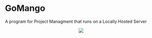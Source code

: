 # GoMango
A program for Project Managment that runs on a Locally Hosted Server

<p align="center" style="text-align: center">  
  <img src="https://user-images.githubusercontent.com/110062350/227233494-733cd872-b330-4463-a7ea-e07bff0c5dd8.png">
</p>
